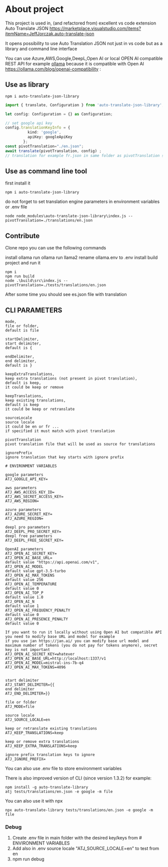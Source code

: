 # About project

This project is used in, (and refactored from) excellent vs code extension
Auto Translate JSON
<https://marketplace.visualstudio.com/items?itemName=JeffJorczak.auto-translate-json>

It opens possibility to use Auto Translation JSON
not just in vs code but as a library and command line interface

You can use Azure,AWS,Google,DeepL,Open AI or
local OPEN AI compatible REST API
for example [ollama](https://ollama.com/) 
because it is compatible with Open AI https://ollama.com/blog/openai-compatibility :


## Use as library

```shell
npm i auto-translate-json-library
```

```Typescript
import { translate, Configuration } from 'auto-translate-json-library';

let config: Configuration = {} as Configuration;

// set google api key
config.translationKeyInfo = {
          kind: 'google',
          apiKey: googleApiKey
        };
const pivotTranslation="./en.json";
await translate(pivotTranslation, config) ;
// translation for example fr.json in same folder as pivotTranslation should contain the translations
```

## Use as command line tool

first install it

```shell
npm i auto-translate-json-library
```

do not forget to set translation engine parameters in environment variables or .env file

```shell
node node_modules\auto-translate-json-library\index.js --pivotTranslation=./translations/en.json
```

## Contribute

Clone repo you can use the following commands

install ollama 
run ollama run llama2
rename ollama.env to .env
install
build project
and run it

```shell
npm i
npm run build
node .\build\src\index.js --pivotTranslation=./tests/translations/en.json
```

After some time you should see es.json file with translation

## CLI PARAMETERS

```config
mode,
file or folder,
default is file

startDelimiter,
start delimiter,
default is {

endDelimiter,
end delimiter,
default is }

keepExtraTranslations,
keep extra translations (not present in pivot translation),
default is keep,
it could be keep or remove

keepTranslations,
keep existing translations,
default is keep
it could be keep or retranslate

sourceLocale
source locale
it could be en or fr ...
if specified it must match with pivot translation

pivotTranslation
pivot translation file that will be used as source for translations

ignorePrefix 
ignore translation that key starts with ignore prefix

# ENVIRONMENT VARIABLES

google parameters
ATJ_GOOGLE_API_KEY=

aws parameters
ATJ_AWS_ACCESS_KEY_ID=
ATJ_AWS_SECRET_ACCESS_KEY=
ATJ_AWS_REGION=

azure parameters
ATJ_AZURE_SECRET_KEY=
ATJ_AZURE_REGION=

deepl pro parameters
ATJ_DEEPL_PRO_SECRET_KEY=
deepl free parameters
ATJ_DEEPL_FREE_SECRET_KEY=

OpenAI parameters 
ATJ_OPEN_AI_SECRET_KEY=
ATJ_OPEN_AI_BASE_URL= 
default value "https://api.openai.com/v1",
ATJ_OPEN_AI_MODEL 
default value gpt-3.5-turbo
ATJ_OPEN_AI_MAX_TOKENS 
default value 256
ATJ_OPEN_AI_TEMPERATURE 
default value 0
ATJ_OPEN_AI_TOP_P 
default value 1.0
ATJ_OPEN_AI_N 
default value 1
ATJ_OPEN_AI_FREQUENCY_PENALTY 
default value 0
ATJ_OPEN_AI_PRESENCE_PENALTY 
default value 0

If you want to run it locally without using Open AI but compatible API 
you need to modify base URL and model for example 
if you use jan https://jan.ai/ you can modify base url model and maximum number of tokens (you do not pay for tokens anymore), secret key is not important 
ATJ_OPEN_AI_SECRET_KEY=whatever
ATJ_OPEN_AI_BASE_URL=http://localhost:1337/v1
ATJ_OPEN_AI_MODEL=mistral-ins-7b-q4
ATJ_OPEN_AI_MAX_TOKENS=4096


start delimiter
ATJ_START_DELIMITER={{
end delimiter
ATJ_END_DELIMITER=}}

file or folder
ATJ_MODE=file

source locale
ATJ_SOURCE_LOCALE=en

keep or retranslate existing translations
ATJ_KEEP_TRANSLATIONS=keep

keep or remove extra translations
ATJ_KEEP_EXTRA_TRANSLATIONS=keep

ignore prefix translation keys to ignore
ATJ_IGNORE_PREFIX=
```

You can also use .env file to store environment variables

There is also improved version of CLI (since version 1.3.2) for example:

```shell
npm install -g auto-translate-library
atj tests/translations/en.json -e google -m file
```

You can also use it with npx

```shell
npx auto-translate-library tests/translations/en.json -e google -m file
```

### Debug
 1. Create .env file in main folder with the desired key/keys from # ENVIRONMENT VARIABLES 
 2. Add also in .env  source locale "ATJ_SOURCE_LOCALE=en" to test from en
 3. npm run debug
